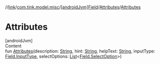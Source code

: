 //[link](../../../index.md)/[com.tink.model.misc](../../index.md)/[[androidJvm]Field](../index.md)/[Attributes](index.md)/[Attributes](-attributes.md)



# Attributes  
[androidJvm]  
Content  
fun [Attributes](-attributes.md)(description: [String](https://kotlinlang.org/api/latest/jvm/stdlib/kotlin/-string/index.html), hint: [String](https://kotlinlang.org/api/latest/jvm/stdlib/kotlin/-string/index.html), helpText: [String](https://kotlinlang.org/api/latest/jvm/stdlib/kotlin/-string/index.html), inputType: [Field.InputType](../-input-type/index.md), selectOptions: [List](https://kotlinlang.org/api/latest/jvm/stdlib/kotlin.collections/-list/index.html)<[Field.SelectOption](../-select-option/index.md)>)  



